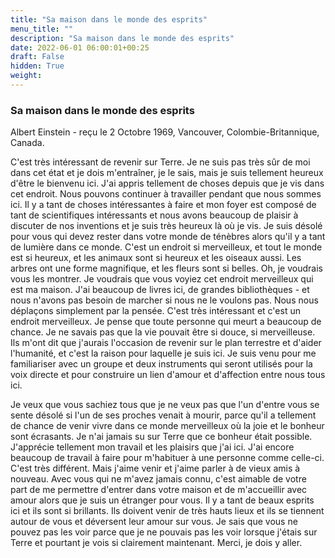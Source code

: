 ```yaml
---
title: "Sa maison dans le monde des esprits"
menu_title: ""
description: "Sa maison dans le monde des esprits"
date: 2022-06-01 06:00:01+00:25
draft: False
hidden: True
weight:
---
```

### Sa maison dans le monde des esprits

Albert Einstein - reçu le 2 Octobre 1969, Vancouver, Colombie-Britannique, Canada.

C'est très intéressant de revenir sur Terre. Je ne suis pas très sûr de moi dans cet état et je dois m'entraîner, je le sais, mais je suis tellement heureux d'être le bienvenu ici. J'ai appris tellement de choses depuis que je vis dans cet endroit. Nous pouvons continuer à travailler pendant que nous sommes ici. Il y a tant de choses intéressantes à faire et mon foyer est composé de tant de scientifiques intéressants et nous avons beaucoup de plaisir à discuter de nos inventions et je suis très heureux là où je vis. Je suis désolé pour vous qui devez rester dans votre monde de ténèbres alors qu'il y a tant de lumière dans ce monde. C'est un endroit si merveilleux, et tout le monde est si heureux, et les animaux sont si heureux et les oiseaux aussi. Les arbres ont une forme magnifique, et les fleurs sont si belles. Oh, je voudrais vous les montrer. Je voudrais que vous voyiez cet endroit merveilleux qui est ma maison. J'ai beaucoup de livres ici, de grandes bibliothèques - et nous n'avons pas besoin de marcher si nous ne le voulons pas. Nous nous déplaçons simplement par la pensée. C'est très intéressant et c'est un endroit merveilleux. Je pense que toute personne qui meurt a beaucoup de chance. Je ne savais pas que la vie pouvait être si douce, si merveilleuse. Ils m'ont dit que j'aurais l'occasion de revenir sur le plan terrestre et d'aider l'humanité, et c'est la raison pour laquelle je suis ici. Je suis venu pour me familiariser avec un groupe et deux instruments qui seront utilisés pour la voix directe et pour construire un lien d'amour et d'affection entre nous tous ici.

Je veux que vous sachiez tous que je ne veux pas que l'un d'entre vous se sente désolé si l'un de ses proches venait à mourir, parce qu'il a tellement de chance de venir vivre dans ce monde merveilleux où la joie et le bonheur sont écrasants. Je n'ai jamais su sur Terre que ce bonheur était possible. J'apprécie tellement mon travail et les plaisirs que j'ai ici. J'ai encore beaucoup de travail à faire pour m'habituer à une personne comme celle-ci. C'est très différent. Mais j'aime venir et j'aime parler à de vieux amis à nouveau. Avec vous qui ne m'avez jamais connu, c'est aimable de votre part de me permettre d'entrer dans votre maison et de m'accueillir avec amour alors que je suis un étranger pour vous. Il y a tant de beaux esprits ici et ils sont si brillants. Ils doivent venir de très hauts lieux et ils se tiennent autour de vous et déversent leur amour sur vous. Je sais que vous ne pouvez pas les voir parce que je ne pouvais pas les voir lorsque j'étais sur Terre et pourtant je vois si clairement maintenant. Merci, je dois y aller.
